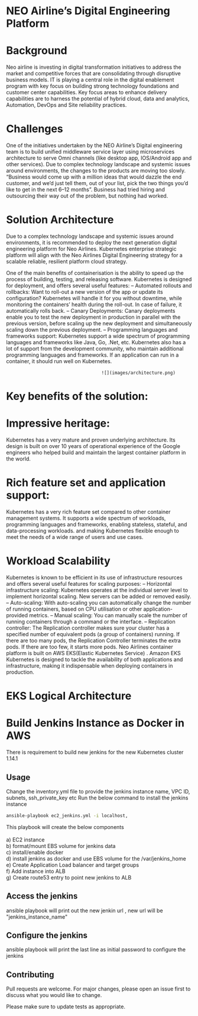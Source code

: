   # NEO Airline’s Digital Engineering Platform

# Background

Neo airline is investing in digital transformation initiatives to address the market and competitive forces that are consolidating through disruptive business models. IT is playing a central role in the digital enablement program with key focus on building strong technology foundations and customer center capabilities. Key focus areas to enhance delivery capabilities are to harness the potential of hybrid cloud, data and analytics, Automation, DevOps and Site reliability practices.

# Challenges
One of the initiatives undertaken by the NEO Airline’s Digital engineering team is to build unified middleware service layer using microservices architecture to serve Omni channels (like desktop app, IOS/Android app and other services). Due to complex technology landscape and systemic issues around environments, the changes to the products are moving too slowly. “Business would come up with a million ideas that would dazzle the end customer, and we’d just tell them, out of your list, pick the two things you’d like to get in the next 6–12 months”. Business had tried hiring and outsourcing their way out of the problem, but nothing had worked. 

# Solution Architecture
Due to a complex technology landscape and systemic issues around environments, it is recommended to deploy the next generation digital engineering platform for Neo Airlines. 
Kubernetes enterprise strategic platform will align with the Neo Airlines Digital Engineering strategy for  a scalable reliable, resilient platform cloud strategy.

One of the main benefits of containerisation is the ability to speed up the process of building, testing, and releasing software. Kubernetes is designed for deployment, and offers several useful features:
– Automated rollouts and rollbacks: Want to roll-out a new version of the app or update its configuration? Kubernetes will handle it for you without downtime, while monitoring the containers’ health during the roll-out. In case of failure, it automatically rolls back.
– Canary Deployments: Canary deployments enable you to test the new deployment in production in parallel with the previous version, before scaling up the new deployment and simultaneously scaling down the previous deployment.
– Programming languages and frameworks support: Kubernetes support a wide spectrum of programming languages and frameworks like Java, Go, .Net, etc. Kubernetes also has a lot of support from the development community, who maintain additional programming languages and frameworks. If an application can run in a container, it should run well on Kubernetes.


                                        ![](images/architecture.png)
                                        
                                      
# Key benefits of the solution:                                        
# Impressive heritage:
Kubernetes has a very mature and proven underlying architecture. Its design is built on over 10 years of operational experience of the Google engineers who helped build and maintain the largest container platform in the world.
# Rich feature set and application support:
Kubernetes has a very rich feature set compared to other container management systems. It supports a wide spectrum of workloads, programming languages and frameworks, enabling stateless, stateful, and data-processing workloads. and making Kubernetes flexible enough to meet the needs of a wide range of users and use cases.
# Workload Scalability
Kubernetes is known to be efficient in its use of infrastructure resources and offers several useful features for scaling purposes:
– Horizontal infrastructure scaling: Kubernetes operates at the individual server level to implement horizontal scaling. New servers can be added or removed easily.
– Auto-scaling: With auto-scaling you can automatically change the number of running containers, based on CPU utilisation or other application-provided metrics.
– Manual scaling: You can manually scale the number of running containers through a command or the interface.
– Replication controller: The Replication controller makes sure your cluster has a specified number of equivalent pods (a group of containers) running. If there are too many pods, the Replication Controller terminates the extra pods. If there are too few, it starts more pods.
Neo Airlines container platform is built on AWS EKS(Elastic Kubernetes Service) . Amazon EKS Kubernetes is designed to tackle the availability of both applications and infrastructure, making it indispensable when deploying containers in production.

# EKS Logical Architecture

[](images/eks.png)

# Build Jenkins Instance as Docker in AWS

There is requirement to build new jenkins for the new Kubernetes cluster 1.14.1

## Usage 

Change the inventory.yml file to provide the jenkins instance name, VPC ID, subnets, ssh_private_key  etc
Run the below command to install the jenkins instance

```bash
ansible-playbook ec2_jenkins.yml -i localhost,
```
This playbook will create the below components<br/>
<br/>
a) EC2 instance<br/>
b) format/mount EBS volume for jenkins data <br/>
c) install/enable docker <br/> 
d) install jenkins as docker and use EBS volume for the /var/jenkins_home <br/>
e) Create Application Load balancer and target groups <br/>
f) Add instance into ALB <br/>
g) Create route53 entry to point new jenkins to ALB <br/>


## Access the jenkins 
ansible playbook will print out the new jenkin url , new url will be "jenkins_instance_name"



## Configure the jenkins 
ansible playbook will print the last line as initial password to configure the jenkins 


## Contributing
Pull requests are welcome. For major changes, please open an issue first to discuss what you would like to change.

Please make sure to update tests as appropriate.
